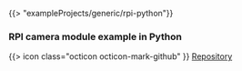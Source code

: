 {{> "exampleProjects/generic/rpi-python"}}

### RPI camera module example in Python

{{> icon class="octicon octicon-mark-github" }}
[Repository](https://github.com/resin-io-projects/resin-rpi-python-picamera)
